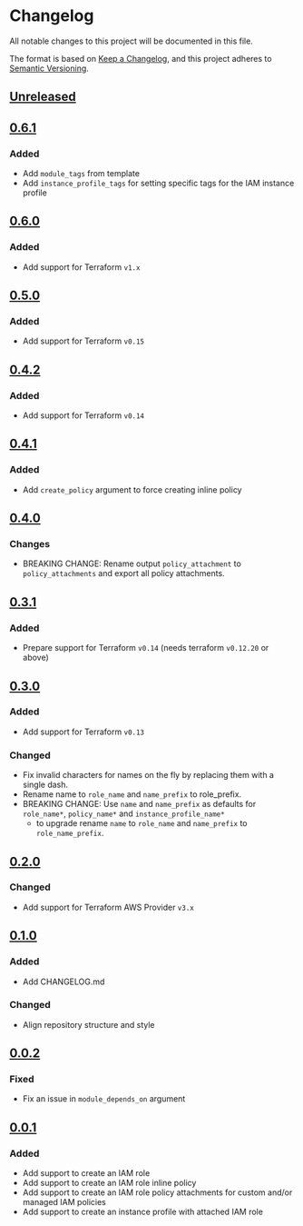 # Changelog

All notable changes to this project will be documented in this file.

The format is based on [Keep a Changelog](https://keepachangelog.com/en/1.0.0/),
and this project adheres to [Semantic Versioning](https://semver.org/spec/v2.0.0.html).

## [Unreleased]

## [0.6.1]

### Added

- Add `module_tags` from template
- Add `instance_profile_tags` for setting specific tags for the IAM instance profile

## [0.6.0]

### Added

- Add support for Terraform `v1.x`

## [0.5.0]

### Added

- Add support for Terraform `v0.15`

## [0.4.2]

### Added

- Add support for Terraform `v0.14`

## [0.4.1]

### Added

- Add `create_policy` argument to force creating inline policy

## [0.4.0]

### Changes

- BREAKING CHANGE: Rename output `policy_attachment` to `policy_attachments` and export all policy attachments.

## [0.3.1]

### Added

- Prepare support for Terraform `v0.14` (needs terraform `v0.12.20` or above)

## [0.3.0]

### Added

- Add support for Terraform `v0.13`

### Changed

- Fix invalid characters for names on the fly by replacing them with a single dash.
- Rename name to `role_name` and `name_prefix` to role_prefix.
- BREAKING CHANGE: Use `name` and `name_prefix` as defaults for `role_name*`, `policy_name*` and `instance_profile_name*`
  - to upgrade rename `name` to `role_name` and `name_prefix` to `role_name_prefix`.

## [0.2.0]

### Changed

- Add support for Terraform AWS Provider `v3.x`

## [0.1.0]

### Added

- Add CHANGELOG.md

### Changed

- Align repository structure and style

## [0.0.2]

### Fixed

- Fix an issue in `module_depends_on` argument

## [0.0.1]

### Added

- Add support to create an IAM role
- Add support to create an IAM role inline policy
- Add support to create an IAM role policy attachments for custom and/or managed IAM policies
- Add support to create an instance profile with attached IAM role

<!-- markdown-link-check-disable -->

[unreleased]: https://github.com/mineiros-io/terraform-aws-iam-role/compare/v0.6.1...HEAD
[0.6.1]: https://github.com/mineiros-io/terraform-aws-iam-role/compare/v0.6.0...v0.6.1

<!-- markdown-link-check-disabled -->

[0.6.0]: https://github.com/mineiros-io/terraform-aws-iam-role/compare/v0.5.0...v0.6.0
[0.5.0]: https://github.com/mineiros-io/terraform-aws-iam-role/compare/v0.4.2...v0.5.0
[0.4.2]: https://github.com/mineiros-io/terraform-aws-iam-role/compare/v0.4.1...v0.4.2
[0.4.1]: https://github.com/mineiros-io/terraform-aws-iam-role/compare/v0.4.0...v0.4.1
[0.4.0]: https://github.com/mineiros-io/terraform-aws-iam-role/compare/v0.3.1...v0.4.0
[0.3.1]: https://github.com/mineiros-io/terraform-aws-iam-role/compare/v0.3.0...v0.3.1
[0.3.0]: https://github.com/mineiros-io/terraform-aws-iam-role/compare/v0.2.0...v0.3.0
[0.2.0]: https://github.com/mineiros-io/terraform-aws-iam-role/compare/v0.1.0...v0.2.0
[0.1.0]: https://github.com/mineiros-io/terraform-aws-iam-role/compare/v0.0.2...v0.1.0
[0.0.2]: https://github.com/mineiros-io/terraform-aws-iam-role/compare/v0.0.1...v0.0.2
[0.0.1]: https://github.com/mineiros-io/terraform-aws-iam-role/releases/tag/v0.0.1
